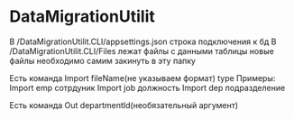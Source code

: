 # DataMigrationUtilit

В /DataMigrationUtilit.CLI/appsettings.json строка подключения к бд
В /DataMigrationUtilit.CLI/Files лежат файлы с данными таблицы
новые файлы необходимо самим закинуть в эту папку

Есть команда Import fileName(не указываем формат) type
Примеры: 
Import emp сотрдуник
Import job должность
Import dep подразделение

Есть команда Out departmentId(необязательный аргумент)
